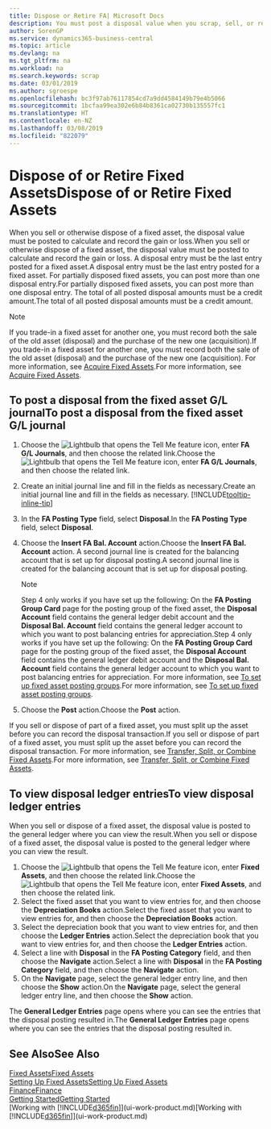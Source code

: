 ```yaml
---
title: Dispose or Retire FA| Microsoft Docs
description: You must post a disposal value when you scrap, sell, or retire a fixed asset.
author: SorenGP
ms.service: dynamics365-business-central
ms.topic: article
ms.devlang: na
ms.tgt_pltfrm: na
ms.workload: na
ms.search.keywords: scrap
ms.date: 03/01/2019
ms.author: sgroespe
ms.openlocfilehash: bc3f97ab76117854cd7a9dd4584149b79e4b5066
ms.sourcegitcommit: 1bcfaa99ea302e6b84b8361ca02730b135557fc1
ms.translationtype: HT
ms.contentlocale: en-NZ
ms.lasthandoff: 03/08/2019
ms.locfileid: "822079"
---
```

# <a name="dispose-of-or-retire-fixed-assets"></a><span data-ttu-id="282fd-103">Dispose of or Retire Fixed Assets</span><span class="sxs-lookup"><span data-stu-id="282fd-103">Dispose of or Retire Fixed Assets</span></span>
<span data-ttu-id="282fd-104">When you sell or otherwise dispose of a fixed asset, the disposal value must be posted to calculate and record the gain or loss.</span><span class="sxs-lookup"><span data-stu-id="282fd-104">When you sell or otherwise dispose of a fixed asset, the disposal value must be posted to calculate and record the gain or loss.</span></span> <span data-ttu-id="282fd-105">A disposal entry must be the last entry posted for a fixed asset.</span><span class="sxs-lookup"><span data-stu-id="282fd-105">A disposal entry must be the last entry posted for a fixed asset.</span></span> <span data-ttu-id="282fd-106">For partially disposed fixed assets, you can post more than one disposal entry.</span><span class="sxs-lookup"><span data-stu-id="282fd-106">For partially disposed fixed assets, you can post more than one disposal entry.</span></span> <span data-ttu-id="282fd-107">The total of all posted disposal amounts must be a credit amount.</span><span class="sxs-lookup"><span data-stu-id="282fd-107">The total of all posted disposal amounts must be a credit amount.</span></span>  

> [!NOTE]  
>   <span data-ttu-id="282fd-108">If you trade-in a fixed asset for another one, you must record both the sale of the old asset (disposal) and the purchase of the new one (acquisition).</span><span class="sxs-lookup"><span data-stu-id="282fd-108">If you trade-in a fixed asset for another one, you must record both the sale of the old asset (disposal) and the purchase of the new one (acquisition).</span></span> <span data-ttu-id="282fd-109">For more information, see [Acquire Fixed Assets](fa-how-acquire.md).</span><span class="sxs-lookup"><span data-stu-id="282fd-109">For more information, see [Acquire Fixed Assets](fa-how-acquire.md).</span></span>  

## <a name="to-post-a-disposal-from-the-fixed-asset-gl-journal"></a><span data-ttu-id="282fd-110">To post a disposal from the fixed asset G/L journal</span><span class="sxs-lookup"><span data-stu-id="282fd-110">To post a disposal from the fixed asset G/L journal</span></span>
1. <span data-ttu-id="282fd-111">Choose the ![Lightbulb that opens the Tell Me feature](media/ui-search/search_small.png "Tell me what you want to do") icon, enter **FA G/L Journals**, and then choose the related link.</span><span class="sxs-lookup"><span data-stu-id="282fd-111">Choose the ![Lightbulb that opens the Tell Me feature](media/ui-search/search_small.png "Tell me what you want to do") icon, enter **FA G/L Journals**, and then choose the related link.</span></span>  
2. <span data-ttu-id="282fd-112">Create an initial journal line and fill in the fields as necessary.</span><span class="sxs-lookup"><span data-stu-id="282fd-112">Create an initial journal line and fill in the fields as necessary.</span></span> [!INCLUDE[tooltip-inline-tip](includes/tooltip-inline-tip_md.md)]  
3. <span data-ttu-id="282fd-113">In the **FA Posting Type** field, select **Disposal**.</span><span class="sxs-lookup"><span data-stu-id="282fd-113">In the **FA Posting Type** field, select **Disposal**.</span></span>  
4. <span data-ttu-id="282fd-114">Choose the **Insert FA Bal. Account** action.</span><span class="sxs-lookup"><span data-stu-id="282fd-114">Choose the **Insert FA Bal. Account** action.</span></span> <span data-ttu-id="282fd-115">A second journal line is created for the balancing account that is set up for disposal posting.</span><span class="sxs-lookup"><span data-stu-id="282fd-115">A second journal line is created for the balancing account that is set up for disposal posting.</span></span>  

    > [!NOTE]  
    >   <span data-ttu-id="282fd-116">Step 4 only works if you have set up the following: On the **FA Posting Group Card** page for the posting group of the fixed asset, the **Disposal Account** field contains the general ledger debit account and the **Disposal Bal. Account** field contains the general ledger account to which you want to post balancing entries for appreciation.</span><span class="sxs-lookup"><span data-stu-id="282fd-116">Step 4 only works if you have set up the following: On the **FA Posting Group Card** page for the posting group of the fixed asset, the **Disposal Account** field contains the general ledger debit account and the **Disposal Bal. Account** field contains the general ledger account to which you want to post balancing entries for appreciation.</span></span> <span data-ttu-id="282fd-117">For more information, see [To set up fixed asset posting groups](fa-how-setup-general.md#to-set-up-fixed-asset-posting-groups).</span><span class="sxs-lookup"><span data-stu-id="282fd-117">For more information, see [To set up fixed asset posting groups](fa-how-setup-general.md#to-set-up-fixed-asset-posting-groups).</span></span>  
5. <span data-ttu-id="282fd-118">Choose the **Post** action.</span><span class="sxs-lookup"><span data-stu-id="282fd-118">Choose the **Post** action.</span></span>  

<span data-ttu-id="282fd-119">If you sell or dispose of part of a fixed asset, you must split up the asset before you can record the disposal transaction.</span><span class="sxs-lookup"><span data-stu-id="282fd-119">If you sell or dispose of part of a fixed asset, you must split up the asset before you can record the disposal transaction.</span></span> <span data-ttu-id="282fd-120">For more information, see [Transfer, Split, or Combine Fixed Assets](fa-how-trans-split-combine.md).</span><span class="sxs-lookup"><span data-stu-id="282fd-120">For more information, see [Transfer, Split, or Combine Fixed Assets](fa-how-trans-split-combine.md).</span></span>  

## <a name="to-view-disposal-ledger-entries"></a><span data-ttu-id="282fd-121">To view disposal ledger entries</span><span class="sxs-lookup"><span data-stu-id="282fd-121">To view disposal ledger entries</span></span>
<span data-ttu-id="282fd-122">When you sell or dispose of a fixed asset, the disposal value is posted to the general ledger where you can view the result.</span><span class="sxs-lookup"><span data-stu-id="282fd-122">When you sell or dispose of a fixed asset, the disposal value is posted to the general ledger where you can view the result.</span></span>  

1. <span data-ttu-id="282fd-123">Choose the ![Lightbulb that opens the Tell Me feature](media/ui-search/search_small.png "Tell me what you want to do") icon, enter **Fixed Assets**, and then choose the related link.</span><span class="sxs-lookup"><span data-stu-id="282fd-123">Choose the ![Lightbulb that opens the Tell Me feature](media/ui-search/search_small.png "Tell me what you want to do") icon, enter **Fixed Assets**, and then choose the related link.</span></span>  
2. <span data-ttu-id="282fd-124">Select the fixed asset that you want to view entries for, and then choose the **Depreciation Books** action.</span><span class="sxs-lookup"><span data-stu-id="282fd-124">Select the fixed asset that you want to view entries for, and then choose the **Depreciation Books** action.</span></span>  
3. <span data-ttu-id="282fd-125">Select the depreciation book that you want to view entries for, and then choose the **Ledger Entries** action.</span><span class="sxs-lookup"><span data-stu-id="282fd-125">Select the depreciation book that you want to view entries for, and then choose the **Ledger Entries** action.</span></span>  
4. <span data-ttu-id="282fd-126">Select a line with **Disposal** in the **FA Posting Category** field, and then choose the **Navigate** action.</span><span class="sxs-lookup"><span data-stu-id="282fd-126">Select a line with **Disposal** in the **FA Posting Category** field, and then choose the **Navigate** action.</span></span>  
5. <span data-ttu-id="282fd-127">On the **Navigate** page, select the general ledger entry line, and then choose the **Show** action.</span><span class="sxs-lookup"><span data-stu-id="282fd-127">On the **Navigate** page, select the general ledger entry line, and then choose the **Show** action.</span></span>  

<span data-ttu-id="282fd-128">The **General Ledger Entries** page opens where you can see the entries that the disposal posting resulted in.</span><span class="sxs-lookup"><span data-stu-id="282fd-128">The **General Ledger Entries** page opens where you can see the entries that the disposal posting resulted in.</span></span>  

## <a name="see-also"></a><span data-ttu-id="282fd-129">See Also</span><span class="sxs-lookup"><span data-stu-id="282fd-129">See Also</span></span>
[<span data-ttu-id="282fd-130">Fixed Assets</span><span class="sxs-lookup"><span data-stu-id="282fd-130">Fixed Assets</span></span>](fa-manage.md)  
[<span data-ttu-id="282fd-131">Setting Up Fixed Assets</span><span class="sxs-lookup"><span data-stu-id="282fd-131">Setting Up Fixed Assets</span></span>](fa-setup.md)  
[<span data-ttu-id="282fd-132">Finance</span><span class="sxs-lookup"><span data-stu-id="282fd-132">Finance</span></span>](finance.md)  
[<span data-ttu-id="282fd-133">Getting Started</span><span class="sxs-lookup"><span data-stu-id="282fd-133">Getting Started</span></span>](product-get-started.md)  
<span data-ttu-id="282fd-134">[Working with [!INCLUDE[d365fin](includes/d365fin_md.md)]](ui-work-product.md)</span><span class="sxs-lookup"><span data-stu-id="282fd-134">[Working with [!INCLUDE[d365fin](includes/d365fin_md.md)]](ui-work-product.md)</span></span>

